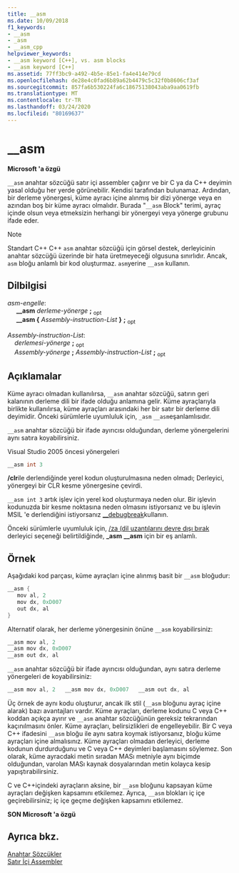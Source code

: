 ```yaml
---
title: __asm
ms.date: 10/09/2018
f1_keywords:
- __asm
- _asm
- __asm_cpp
helpviewer_keywords:
- __asm keyword [C++], vs. asm blocks
- __asm keyword [C++]
ms.assetid: 77ff3bc9-a492-4b5e-85e1-fa4e414e79cd
ms.openlocfilehash: de28e4c0fad6b89a62b4479c5c32f0b8606cf3af
ms.sourcegitcommit: 857fa6b530224fa6c18675138043aba9aa0619fb
ms.translationtype: MT
ms.contentlocale: tr-TR
ms.lasthandoff: 03/24/2020
ms.locfileid: "80169637"
---
```

# <a name="__asm"></a>__asm

**Microsoft 'a özgü**

`__asm` anahtar sözcüğü satır içi assembler çağırır ve bir C ya da C++ deyimin yasal olduğu her yerde görünebilir. Kendisi tarafından bulunamaz. Ardından, bir derleme yönergesi, küme ayracı içine alınmış bir dizi yönerge veya en azından boş bir küme ayracı olmalıdır. Burada "`__asm` Block" terimi, ayraç içinde olsun veya etmeksizin herhangi bir yönergeyi veya yönerge grubunu ifade eder.

> [!NOTE]
> Standart C++ C++ `asm` anahtar sözcüğü için görsel destek, derleyicinin anahtar sözcüğü üzerinde bir hata üretmeyeceği olgusuna sınırlıdır. Ancak, `asm` bloğu anlamlı bir kod oluşturmaz. `asm`yerine `__asm` kullanın.

## <a name="grammar"></a>Dilbilgisi

*asm-engelle*:<br/>
&nbsp;&nbsp;&nbsp;&nbsp; **__asm** *derleme-yönerge* **;** <sub>opt</sub><br/>
&nbsp;&nbsp;&nbsp;&nbsp; **__asm {** *Assembly-instruction-List* **}** **;** <sub>opt</sub>

*Assembly-instruction-List*:<br/>
&nbsp;&nbsp;&nbsp;&nbsp;*derlemesi-yönerge* **;** <sub>opt</sub><br/>
&nbsp;&nbsp;&nbsp;&nbsp;*Assembly-yönerge* **;** *Assembly-instruction-List* **;** <sub>opt</sub>

## <a name="remarks"></a>Açıklamalar

Küme ayracı olmadan kullanılırsa, `__asm` anahtar sözcüğü, satırın geri kalanının derleme dili bir ifade olduğu anlamına gelir. Küme ayraçlarıyla birlikte kullanılırsa, küme ayraçları arasındaki her bir satır bir derleme dili deyimidir. Önceki sürümlerle uyumluluk için, `_asm` `__asm`eşanlamlısıdır.

`__asm` anahtar sözcüğü bir ifade ayırıcısı olduğundan, derleme yönergelerini aynı satıra koyabilirsiniz.

Visual Studio 2005 öncesi yönergeleri

```cpp
__asm int 3
```

**/clr**ile derlendiğinde yerel kodun oluşturulmasına neden olmadı; Derleyici, yönergeyi bir CLR kesme yönergesine çevirdi.

`__asm int 3` artık işlev için yerel kod oluşturmaya neden olur. Bir işlevin kodunuzda bir kesme noktasına neden olmasını istiyorsanız ve bu işlevin MSIL 'e derlendiğini istiyorsanız [__debugbreak](../../intrinsics/debugbreak.md)kullanın.

Önceki sürümlerle uyumluluk için, [/za \(dil uzantılarını devre dışı bırak](../../build/reference/za-ze-disable-language-extensions.md) derleyici seçeneği belirtildiğinde, **_asm** **__asm** için bir eş anlamlı.

## <a name="example"></a>Örnek

Aşağıdaki kod parçası, küme ayraçları içine alınmış basit bir `__asm` bloğudur:

```cpp
__asm {
   mov al, 2
   mov dx, 0xD007
   out dx, al
}
```

Alternatif olarak, her derleme yönergesinin önüne `__asm` koyabilirsiniz:

```cpp
__asm mov al, 2
__asm mov dx, 0xD007
__asm out dx, al
```

`__asm` anahtar sözcüğü bir ifade ayırıcısı olduğundan, aynı satıra derleme yönergeleri de koyabilirsiniz:

```cpp
__asm mov al, 2   __asm mov dx, 0xD007   __asm out dx, al
```

Üç örnek de aynı kodu oluşturur, ancak ilk stil (`__asm` bloğunu ayraç içine alarak) bazı avantajları vardır. Küme ayraçları, derleme kodunu C veya C++ koddan açıkça ayırır ve `__asm` anahtar sözcüğünün gereksiz tekrarından kaçınılmasını önler. Küme ayraçları, belirsizlikleri de engelleyebilir. Bir C veya C++ ifadesini `__asm` bloğu ile aynı satıra koymak istiyorsanız, bloğu küme ayraçları içine almalısınız. Küme ayraçları olmadan derleyici, derleme kodunun durdurduğunu ve C veya C++ deyimleri başlamasını söylemez. Son olarak, küme ayracdaki metin sıradan MASı metniyle aynı biçimde olduğundan, varolan MASı kaynak dosyalarından metin kolayca kesip yapıştırabilirsiniz.

C ve C++içindeki ayraçların aksine, bir `__asm` bloğunu kapsayan küme ayraçları değişken kapsamını etkilemez. Ayrıca, `__asm` blokları iç içe geçirebilirsiniz; iç içe geçme değişken kapsamını etkilemez.

**SON Microsoft 'a özgü**

## <a name="see-also"></a>Ayrıca bkz.

[Anahtar Sözcükler](../../cpp/keywords-cpp.md)<br/>
[Satır İçi Assembler](../../assembler/inline/inline-assembler.md)<br/>
